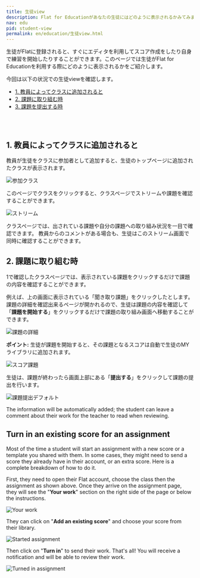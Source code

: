 ```yaml
---
title: 生徒view
description: Flat for Educationがあなたの生徒にはどのように表示されるかみてみましょう。
nav: edu
pid: student-view
permalink: en/education/生徒view.html
---
```


生徒がFlatに登録されると、すぐにエディタを利用してスコア作成をしたり自身で練習を開始したりすることができます。このページでは生徒がFlat for Educationを利用する際にどのように表示されるかをご紹介します。

今回は以下の状況での生徒viewを確認します。

* [1. 教員によってクラスに追加されると](#class-and-student-stream)
* [2. 課題に取り組む時](#work-on-an-assignment)
* [3. 課題を提出する時](#turn-in-an-existing-score-for-an-assignment)
<br>
<br>

## 1. 教員によってクラスに追加されると

教員が生徒をクラスに参加者として追加すると、生徒のトップページに追加されたクラスが表示されます。

![参加クラス](/help/assets/img/edu-ja/class-student-list.png)

このページでクラスをクリックすると、クラスページでストリームや課題を確認することができます。

![ストリーム](/help/assets/img/edu-ja/class-student-stream.png)

クラスページでは、出されている課題や自分の課題への取り組み状況を一目で確認できます。
教員からのコメントがある場合も、生徒はこのストリーム画面で同時に確認することができます。
<br>

## 2. 課題に取り組む時

1で確認したクラスページでは、表示されている課題をクリックするだけで課題の内容を確認することができます。

例えば、上の画面に表示されている「聞き取り課題」をクリックしたとします。
課題の詳細を確認出来るページが開かれるので、生徒は課題の内容を確認して「**課題を開始する**」をクリックするだけで課題の取り組み画面へ移動することができます。

![課題の詳細](/help/assets/img/edu-ja/class-student-assignment-view.png)

**ポイント:** 生徒が課題を開始すると、その課題となるスコアは自動で生徒のMYライブラリに追加されます。

![スコア課題](/help/assets/img/edu-ja/class-student-editor-template.png)

生徒は、課題が終わったら画面上部にある「**提出する**」をクリックして課題の提出を行います。

![課題提出デフォルト](/help/assets/img/edu-ja/class-student-editor-turnin-default.png)

The information will be automatically added; the student can leave a comment about their work for the teacher to read when reviewing.

## Turn in an existing score for an assignment

Most of the time a student will start an assignment with a new score or a template you shared with them.
In some cases, they might need to send a score they already have in their account, or an extra score.
Here is a complete breakdown of how to do it.

First, they need to open their Flat account, choose the class then the assignment as shown above.
Once they arrive on the assignment page, they will see the "**Your work**" section on the right side of the page or below the instructions.

![Your work](/help/assets/img/edu/class-student-your-work-template-default.png)

They can click on "**Add an existing score**" and choose your score from their library.

![Started assignment](/help/assets/img/edu/class-student-your-work-template-started.png)

Then click on "**Turn in**" to send their work. That's all! You will receive a notification and will be able to review their work.

![Turned in assignment](/help/assets/img/edu/class-student-your-work-template-turned-in.png)


